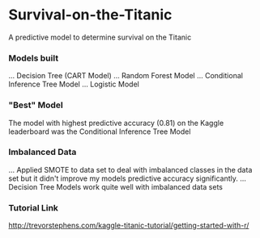 # Survival-on-the-Titanic
A predictive model to determine survival on the Titanic

### Models built
... Decision Tree (CART Model)
... Random Forest Model
... Conditional Inference Tree Model
... Logistic Model

### "Best" Model
The model with highest predictive accuracy (0.81) on the Kaggle leaderboard was the Conditional Inference Tree Model

### Imbalanced Data
... Applied SMOTE to data set to deal with imbalanced classes in the data set but it didn't improve my models predictive accuracy significantly. 
... Decision Tree Models work quite well with imbalanced data sets

### Tutorial Link
http://trevorstephens.com/kaggle-titanic-tutorial/getting-started-with-r/
